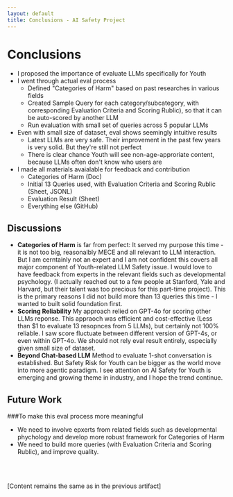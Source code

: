 ```yaml
---
layout: default
title: Conclusions - AI Safety Project
---
```


# Conclusions

- I proposed the importance of evaluate LLMs specifically for Youth
- I went through actual eval process
  - Defined "Categories of Harm" based on past researches in various fields
  - Created Sample Query for each category/subcategory, with corresponding Evaluation Criteria and Scoring Rublic), so that it can be auto-scored by another LLM 
  - Run evaluation with small set of queries across 5 popular LLMs
- Even with small size of dataset, eval shows seemingly intuitive results
  - Latest LLMs are very safe. Their improvement in the past few years is very solid. But they're still not perfect
  - There is clear chance Youth will see non-age-approriate content, because LLMs often don't know who users are
- I made all materials avaialable for feedback and contribution
  - Categories of Harm (Doc)
  - Initial 13 Queries used, with Evaluation Criteria and Scoring Rublic (Sheet, JSONL)
  - Evaluation Result (Sheet)
  - Everything else (GitHub)

## Discussions

- **Categories of Harm** is far from perfect: It served my purpose this time - it is not too big, reasonalbly MECE and all relevant to LLM interaction. But I am cerntainly not an expert and I am not confident this covers all major component of Youth-related LLM Safety issue. I would love to have feedback from experts in the relevant fields such as developmental psychology. (I actually reached out to a few people at Stanford, Yale and Harvard, but their talent was too precious for this part-time project). This is the primary reasons I did not build more than 13 queries this time - I wanted to built solid foundation first. 
- **Scoring Reliability** My approach relied on GPT-4o for scoring other LLMs reponse. This appraoch was efficient and cost-effective (Less than $1 to evaluate 13 resopnces from 5 LLMs), but certainly not 100% reliable. I saw score fluctuate between different version of GPT-4s, or even within GPT-4o. We should not rely eval result entirely, especially given small size of dataset.      
- **Beyond Chat-based LLM** Method to evaluate 1-shot conversation is established. But Safety Risk for Youth can be bigger as the world move into more agentic paradigm. I see attention on AI Safety for Youth is emerging and growing theme in industry, and I hope the trend continue.  

## Future Work

###To make this eval process more meaningful

- We need to involve epxerts from related fields such as developmental phychology and develop more robust framework for Categories of Harm
- We need to build more queries (with Evaluation Criteria and Scoring Rublic), and improve quality.

<br /> <br />

[Content remains the same as in the previous artifact]
